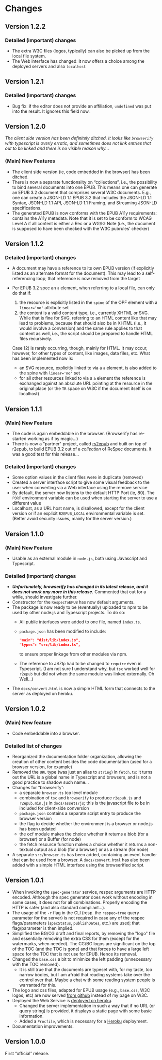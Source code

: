 # Changes

## Version 1.2.2

### Detailed (important) changes

* The extra W3C files (logos, typically) can also be picked up from the local file system.
* The Web interface has changed: it now offers a choice among the deployed servers and also `localhost`

## Version 1.2.1

### Detailed (important) changes

* Bug fix: if the editor does not provide an affiliation, `undefined` was put into the result. It ignores this field now.

## Version 1.2.0

_The client side version has been definitely ditched. It looks like `browserify` with typescript is overly erratic, and sometimes does not link entries that out to be linked and there is no visible reason why..._

### (Main) New Features

* The client side version (ie, code embedded in the browser) has been ditched.
* There is now a separate functionality on “collections”, i.e., the possibility to bind several documents into one EPUB. This means one can generate an EPUB 3.2 document that comprises several W3C documents. E.g., one can create a JSON-LD 1.1 EPUB 3.2 that includes the JSON-LD 1.1 Syntax, JSON-LD 1.1 API, JSON-LD 1.1 Framing, and Streaming JSON-LD specifications.
* The generated EPUB is now conforms with the EPUB A11y requirements: contains the A11y metadata. Note that it is set to be conform to WCAG Level A if all content is either a Rec or a WG/IG Note (i.e., the document is supposed to have been checked with the W3C pubrules' checker)

## Version 1.1.2

### Detailed (important) changes

* A document may have a reference to its own EPUB version (if explicitly listed as an alternate format for the document). This may lead to a self-referencing loop; that reference is now removed from the target
* Per EPUB 3.2 spec an `a` element, when referring to a local file, can only do that if:
    1. the resource is explicitly listed in the `spine` of the OPF element with a `linear='no'` attribute set
    2. the content is a valid content type, i.e., currently XHTML or SVG. While that is fine for SVG, referring to an HTML content like that may lead to problems, because that should also be in XHTML (i.e., it would involve a conversion) and the same rule applies to that content as well, i.e., the script should be prepared to handle HTML files recursively.

    Case (2) is rarely occurring, though, mainly for HTML. It may occur, however, for other types of content, like images, data files, etc. What has been implemented now is:
    * an SVG resource, explicitly linked to via a `a` element, is also added to the spine with `linear='no'` set
    * for all other resources linked to via a `a` element the reference is exchanged against an absolute URL pointing at the resource in the original place (or the `TR` space on W3C if the document itself is on localhost)

## Version 1.1.1

### (Main) New Feature

* The code is again embeddable in the browser. (Browserify has re-started working as if by magic...)
* There is now a "partner" project, called [rs2epub](https://github.com/iherman/rs2epub/) and built on top of r2epub, to build EPUB 3.2 out of a _collection_ of ReSpec documents. It was a good test for this release…

### Detailed (important) changes

* Some option values in the client files were in duplicate (removed)
* Created a server interface script to give some visual feedback to the user when converting via a Web interface using the remove service
* By default, the server now listens to the default HTTP Port (ie, 80). The `PORT` environment variable can be used when starting the server to use a different value
* Localhost, as a URL host name, is disallowed, except for the client version or if an explicit `R2EPUB_LOCAL` environmental variable is set. (Better avoid security issues, mainly for the server version.)

## Version 1.1.0

### (Main) New Feature

* Usable as an external module in `node.js`, both using Javascript and Typescript.

### Detailed (important) changes

* _**Unfortunately, browserify has changed in its latest release, and it does not work any more in this release.**_ Commented that out for a while, should investigate further.
* Constructor for the `RespecToEPUB` has now default arguments.
* The package is now ready to be (eventually) uploaded to npm to be used by other node.js and Typescript projects. To do so:
    * All public interfaces were added to one file, named `index.ts`.
    * `package.json` has been modified to include:

        ``` json
        "main": "dist/lib/index.js",
        "types": "src/lib/index.ts",
        ```

        to ensure proper linkage from other modules via npm.
    * The reference to JSZIp had to be changed to `require` even in Typescript. (I am not sure I understand why, but `tsc` worked well for `r2epub` but did not when the same module was linked externally. Oh Well...)
* The `docs/convert.html` is now a simple HTML form that connects to the server as deployed on heroku.

## Version 1.0.2

### (Main) New feature

* Code embeddable into a browser.

### Detailed list of changes

* Reorganized the documentation folder organization, allowing the creation of other content besides the code documentation (used for a browser version, for example)
* Removed the `URL` type (was just an alias to `string`) in `fetch.ts`: it turns out the URL is a global name in Typescript and browsers, and is not a good practice to shadow such name...
* Changes for “browserify”:
    * a separate `browser.ts` top level module
    * combination of `tsc` and `browserify` to produce `r2epub.js` and `r2epub.min.js` in `docs/assets/js`; this is the javascript file to be in included for client-side conversion
    * `package.json` contains a separate script entry to produce the browser version
    * the flag to decide whether the environment is a browser or node.js has been updated
    * the ocf module makes the choice whether it returns a blob (for a browser) or a Buffer (for node)
    * the fetch resource function makes a choice whether it returns a non-textual output as a blob (for a browser) or as a stream (for node)
* A separate `src/browser.ts` has been added, containing an event handler that can be used from a browser. A `docs/convert.html` has also been added with a simple HTML interface using the browserified script.


## Version 1.0.1

* When invoking the `spec-generator` service, respec arguments are HTTP encoded. Although the spec generator does work without encoding in some cases, it does not for all combinations. Properly encoding the HTTP is safer (and also standard compliant...).
* The usage of the `-r` flag in the CLI (resp. the `respec=true` query parameter for the server) is not required in case any of the respec flags/parameters (`specStatus`, `publishDates`, etc.) are used; that flag/parameter is then implied.
* Simplified the BG/CG draft and final reports, by removing the "logo" file and essentially removing the extra CSS for them (except for the watermarks, when needed). The CG/BG logos are significant on the top of the TOC (and the TOC is gone) and that forces to have a large left space for the TOC that is not use for EPUB. Hence its removal.
* Changed the `base.css` a bit to minimize the left padding (unnecessary with the TOC removed).
    * It is still true that the documents are typeset with, for my taste, too narrow bodies, but I am afraid that reading systems take over the control over that. Maybe a chat with some reading system people is warranted for this.
* The logo and css files, adapted for EPUB usage (e.g., `base.css`, W3C logos, etc) are now served [from github](https://iherman.github.io/r2epub/epub_assets/) instead of my page on W3C.
* Deployed the Web Service is [deployed on heroku](https://r2epub.herokuapp.com/).
    * Changed the server implementation in such a way that if no URL (or query string) is provided, it displays a static page with some basic information.
    * Added a `Procfile`, which is necessary for a [Heroku](https://heroku.com) deployment.
* Documentation improvements.

## Version 1.0.0

First “official” release.
